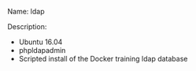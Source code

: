 Name: ldap

Description:

- Ubuntu 16.04
- phpldapadmin
- Scripted install of the Docker training ldap database

